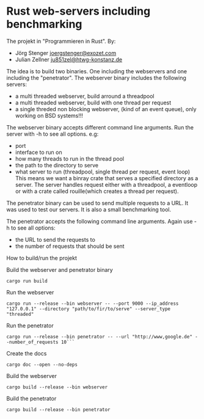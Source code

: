 # Rust web-servers including benchmarking
The projekt in "Programmieren in Rust". By:
- Jörg Stenger <joergstenger@exozet.com>
- Julian Zellner <ju851zel@htwg-konstanz.de>

The idea is to build two binaries. One including the webservers and one including the "penetrator".
The webserver binary includes the following servers:
- a multi threaded webserver, build arround a threadpool
- a multi threaded webserver, build with one thread per request
- a single threded non blocking webserver, (kind of an event queue), only working on BSD systems!!!

The webserver binary accepts different command line arguments. Run the server with -h to see all options. e.g:
- port
- interface to run on
- how many threads to run in the thread pool
- the path to the directory to serve
- what server to run (threadpool, single thread per request, event loop)
This means we want a binray crate that serves a specified directory as a server. The server handles request either with a threadpool, a eventloop or with a crate called rouille(which creates a thread per request).

The penetrator binary can be used to send multiple requests to a URL. It was used to test our servers. It is also a small benchmarking tool.

The penetrator accepts the following command line arguments. Again use -h to see all options:
- the URL to send the requests to
- the number of requests that should be sent


How to build/run the projekt

Build the webserver and penetrator binary
```
cargo run build
```
Run the webserver
```
cargo run --release --bin webserver -- --port 9000 --ip_address "127.0.0.1" --directory "path/to/fir/to/serve" --server_type "threaded"
```
Run the penetrator
```
cargo run --release --bin penetrator -- --url "http://www,google.de" --number_of_requests 10```
```
Create the docs
```
cargo doc --open --no-deps
```
Build the webserver
```
cargo build --release --bin webserver
```
Build the penetrator
```
cargo build --release --bin penetrator
```
